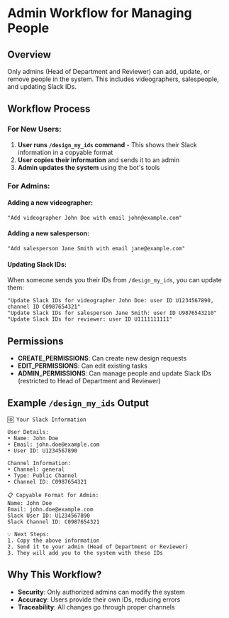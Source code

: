 # Admin Workflow for Managing People

## Overview
Only admins (Head of Department and Reviewer) can add, update, or remove people in the system. This includes videographers, salespeople, and updating Slack IDs.

## Workflow Process

### For New Users:
1. **User runs `/design_my_ids` command** - This shows their Slack information in a copyable format
2. **User copies their information** and sends it to an admin
3. **Admin updates the system** using the bot's tools

### For Admins:

#### Adding a new videographer:
```
"Add videographer John Doe with email john@example.com"
```

#### Adding a new salesperson:
```
"Add salesperson Jane Smith with email jane@example.com"
```

#### Updating Slack IDs:
When someone sends you their IDs from `/design_my_ids`, you can update them:
```
"Update Slack IDs for videographer John Doe: user ID U1234567890, channel ID C0987654321"
"Update Slack IDs for salesperson Jane Smith: user ID U9876543210"
"Update Slack IDs for reviewer: user ID U1111111111"
```

## Permissions
- **CREATE_PERMISSIONS**: Can create new design requests
- **EDIT_PERMISSIONS**: Can edit existing tasks
- **ADMIN_PERMISSIONS**: Can manage people and update Slack IDs (restricted to Head of Department and Reviewer)

## Example `/design_my_ids` Output
```
🆔 Your Slack Information

User Details:
• Name: John Doe
• Email: john.doe@example.com
• User ID: U1234567890

Channel Information:
• Channel: general
• Type: Public Channel
• Channel ID: C0987654321

📋 Copyable Format for Admin:
Name: John Doe
Email: john.doe@example.com
Slack User ID: U1234567890
Slack Channel ID: C0987654321

💡 Next Steps:
1. Copy the above information
2. Send it to your admin (Head of Department or Reviewer)
3. They will add you to the system with these IDs
```

## Why This Workflow?
- **Security**: Only authorized admins can modify the system
- **Accuracy**: Users provide their own IDs, reducing errors
- **Traceability**: All changes go through proper channels